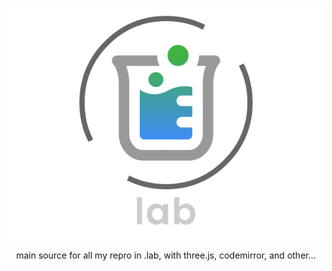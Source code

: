 <p align="center"><a href="https://lo-th.github.io/lab/"><img src="./assets/textures/logo.svg"/></a></p>

<p align="center">main source for all my repro in .lab, with three.js, codemirror, and other...</a></p>